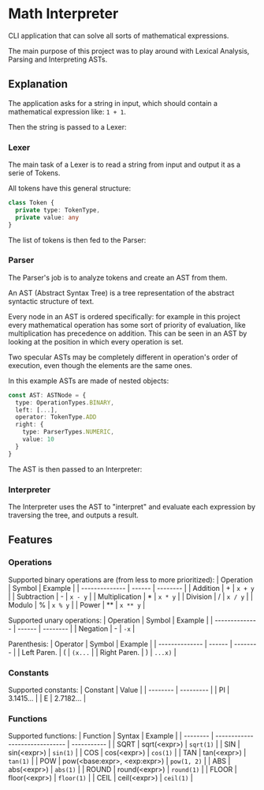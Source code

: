 # Math Interpreter

CLI application that can solve all sorts of mathematical expressions.

The main purpose of this project was to play around with Lexical Analysis, Parsing and Interpreting ASTs.

## Explanation

The application asks for a string in input, which should contain a mathematical expression like: `1 + 1`.

Then the string is passed to a Lexer:

### Lexer

The main task of a Lexer is to read a string from input and output it as a serie of Tokens.

All tokens have this general structure:
```typescript
class Token {
  private type: TokenType,
  private value: any
}
```

The list of tokens is then fed to the Parser:

### Parser

The Parser's job is to analyze tokens and create an AST from them.

An AST (Abstract Syntax Tree) is a tree representation of the abstract syntactic structure of text.

Every node in an AST is ordered specifically: for example in this project every mathematical operation has some sort of priority of evaluation, like multiplication has precedence on addition. This can be seen in an AST by looking at the position in which every operation is set. 

Two specular ASTs may be completely different in operation's order of execution, even though the elements are the same ones.

In this example ASTs are made of nested objects:
```typescript
const AST: ASTNode = {
  type: OperationTypes.BINARY,
  left: [...],
  operator: TokenType.ADD
  right: {
    type: ParserTypes.NUMERIC,
    value: 10
  }
}
```

The AST is then passed to an Interpreter:

### Interpreter

The Interpreter uses the AST to "interpret" and evaluate each expression by traversing the tree, and outputs a result.

## Features
### Operations

Supported binary operations are (from less to more prioritized):
| Operation      | Symbol | Example  |
| -------------- | ------ | -------- |
| Addition       | +      | `x + y`  |
| Subtraction    | -      | `x - y`  |
| Multiplication | *      | `x * y`  |
| Division       | /      | `x / y`  |
| Modulo         | %      | `x % y`  |
| Power          | **     | `x ** y` |

Supported unary operations:
| Operation      | Symbol | Example  |
| -------------- | ------ | -------- |
| Negation       | -      | `-x`     |

Parenthesis:
| Operator       | Symbol | Example  |
| -------------- | ------ | -------- |
| Left Paren.    | (      | `(x...`  |
| Right Paren.   | )      | `...x)`  |

### Constants

Supported constants:
| Constant | Value     |
| -------- | --------- |
| PI       | 3.1415... |
| E        | 2.7182... |

### Functions

Supported functions:
| Function | Syntax                         | Example     |
| -------- | ------------------------------ | ----------- |
| SQRT     | sqrt(\<expr>)                  | `sqrt(1)`   |
| SIN      | sin(\<expr>)                   | `sin(1)`    |
| COS      | cos(\<expr>)                   | `cos(1)`    |
| TAN      | tan(\<expr>)                   | `tan(1)`    |
| POW      | pow(\<base:expr>, \<exp:expr>) | `pow(1, 2)` |
| ABS      | abs(\<expr>)                   | `abs(1)`    |
| ROUND    | round(\<expr>)                 | `round(1)`  |
| FLOOR    | floor(\<expr>)                 | `floor(1)`  |
| CEIL     | ceil(\<expr>)                  | `ceil(1)`   |